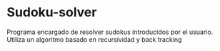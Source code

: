 # Sudoku-solver
Programa encargado de resolver sudokus introducidos por el usuario. Utiliza un algoritmo basado en recursividad y back tracking

